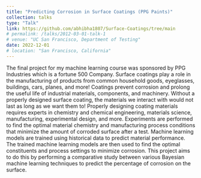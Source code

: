 ```yaml
---
title: "Predicting Corrosion in Surface Coatings (PPG Paints)"
collection: talks
type: "Talk"
link: https://github.com/abhibha1807/Surface-Coatings/tree/main
# permalink: /talks/2012-03-01-talk-1
# venue: "UC San Francisco, Department of Testing"
date: 2022-12-01
# location: "San Francisco, California"
---
```

 The final project for my machine learning course was sponsored by PPG Industries which is a fortune 500 Company. Surface coatings play a role in the manufacturing of products from common household goods, eyeglasses, buildings, cars, planes, and more! Coatings prevent corrosion and prolong the useful life of industrial materials, components, and machinery. Without a properly designed surface coating, the materials we interact with would not last as long as we want them to! Properly designing coating materials requires experts in chemistry and chemical engineering, materials science, manufacturing, experimental design, and more. Experiments are performed to find the optimal material chemistry and manufacturing process conditions that minimize the amount of corroded surface after a test. 
 Machine learning models are trained using historical data to predict material performance. The trained machine learning models are then used to find the optimal constituents and process settings to minimize corrosion. This project aims to do this by performing a comparative study between various Bayesian machine learning techniques to predict the percentage of corrosion on the surface.